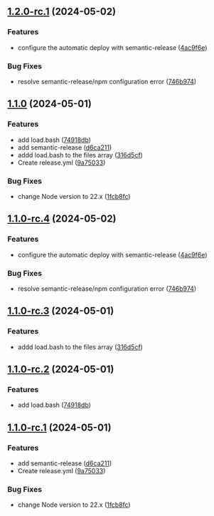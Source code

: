 ## [1.2.0-rc.1](https://github.com/jfheinrich/bats-mock/compare/v1.1.0...v1.2.0-rc.1) (2024-05-02)


### Features

* configure the automatic deploy with semantic-release ([4ac9f6e](https://github.com/jfheinrich/bats-mock/commit/4ac9f6e30282a803a4bd2b80a684722a799be588))


### Bug Fixes

* resolve semantic-release/npm configuration error ([746b974](https://github.com/jfheinrich/bats-mock/commit/746b9743655de26b5fc4b395c7a175901fe39db2))

## [1.1.0](https://github.com/jfheinrich/bats-mock/compare/v1.0.1...v1.1.0) (2024-05-01)


### Features

* add load.bash ([74918db](https://github.com/jfheinrich/bats-mock/commit/74918dbf3ecb7fcf262addbd370731f9bb0f413d))
* add semantic-release ([d6ca211](https://github.com/jfheinrich/bats-mock/commit/d6ca211d42047bea337d73828717ad9ca2a4341b))
* addd load.bash to the files array ([316d5cf](https://github.com/jfheinrich/bats-mock/commit/316d5cff6f831ce66d00837bde37902d419ef2a2))
* Create release.yml ([9a75033](https://github.com/jfheinrich/bats-mock/commit/9a75033ee58e9b47a37c8bbe9ab48cb9279b54a9))


### Bug Fixes

* change Node version to 22.x ([1fcb8fc](https://github.com/jfheinrich/bats-mock/commit/1fcb8fcb744810a21ddc8bd3c862e8de4be4d86f))

## [1.1.0-rc.4](https://github.com/jfheinrich/bats-mock/compare/v1.1.0-rc.3...v1.1.0-rc.4) (2024-05-02)


### Features

* configure the automatic deploy with semantic-release ([4ac9f6e](https://github.com/jfheinrich/bats-mock/commit/4ac9f6e30282a803a4bd2b80a684722a799be588))


### Bug Fixes

* resolve semantic-release/npm configuration error ([746b974](https://github.com/jfheinrich/bats-mock/commit/746b9743655de26b5fc4b395c7a175901fe39db2))

## [1.1.0-rc.3](https://github.com/jfheinrich/bats-mock/compare/v1.1.0-rc.2...v1.1.0-rc.3) (2024-05-01)


### Features

* addd load.bash to the files array ([316d5cf](https://github.com/jfheinrich/bats-mock/commit/316d5cff6f831ce66d00837bde37902d419ef2a2))

## [1.1.0-rc.2](https://github.com/jfheinrich/bats-mock/compare/v1.1.0-rc.1...v1.1.0-rc.2) (2024-05-01)


### Features

* add load.bash ([74918db](https://github.com/jfheinrich/bats-mock/commit/74918dbf3ecb7fcf262addbd370731f9bb0f413d))

## [1.1.0-rc.1](https://github.com/jfheinrich/bats-mock/compare/v1.0.1...v1.1.0-rc.1) (2024-05-01)


### Features

* add semantic-release ([d6ca211](https://github.com/jfheinrich/bats-mock/commit/d6ca211d42047bea337d73828717ad9ca2a4341b))
* Create release.yml ([9a75033](https://github.com/jfheinrich/bats-mock/commit/9a75033ee58e9b47a37c8bbe9ab48cb9279b54a9))


### Bug Fixes

* change Node version to 22.x ([1fcb8fc](https://github.com/jfheinrich/bats-mock/commit/1fcb8fcb744810a21ddc8bd3c862e8de4be4d86f))
